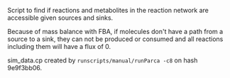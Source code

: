 Script to find if reactions and metabolites in the reaction network are accessible given sources and sinks.

Because of mass balance with FBA, if molecules don't have a path from a source to a sink, they can not be produced or consumed and all reactions including them will have a flux of 0.

sim_data.cp created by `runscripts/manual/runParca -c8` on hash 9e9f3bb06.
